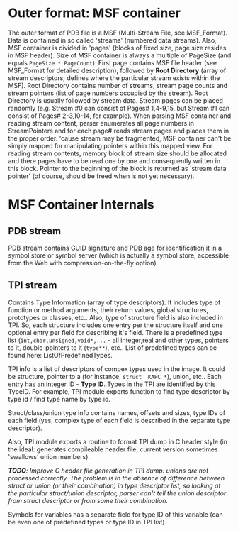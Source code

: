 # Outer format: MSF container #

The outer format of PDB file is a MSF (Multi-Stream File, see MSF\_Format).
Data is contained in so called 'streams' (numbered data streams).
Also, MSF container is divided in 'pages' (blocks of fixed size, page size resides in MSF header). Size of MSF container is always a multiple of PageSize (and equals `PageSize * PageCount`).
First page contains MSF file header (see MSF\_Format for detailed description), followed by **Root Directory** (array of stream descriptors; defines where the particular stream exists within the MSF). Root Directory contains number of streams, stream page counts and stream pointers (list of page numbers occupied by the stream).
Root Directory is usually followed by stream data. Stream pages can be placed randomly (e.g. Stream #0 can consist of Pages# 1,4-9,15, but Stream #1 can consist of Pages# 2-3,10-14, for example).
When parsing MSF container and reading stream content, parser enumerates all page numbers in StreamPointers and for each page# reads stream pages and places them in the proper order.
'cause stream may be fragmented, MSF container can't be simply mapped for manipulating pointers within this mapped view.
For reading stream contents, memory block of stream size should be allocated and there pages have to be read one by one and consequently written in this block.
Pointer to the beginning of the block is returned as 'stream data pointer' (of course, should be freed when is not yet necessary).

# MSF Container Internals #

## PDB stream ##
PDB stream contains GUID signature and PDB age for identification it in a symbol store or symbol server (which is actually a symbol store, accessible from the Web with compression-on-the-fly option).

## TPI stream ##
Contains Type Information (array of type descriptors). It includes type of function or method arguments, their return values, global structures, prototypes or classes, etc..
Also, type of structure field is also included in TPI. So, each structure includes one entry per the structure itself and one optional entry per field for describing it's field.
There is a predefined type list (`int,char,unsigned,void*,...` - all integer,real and other types, pointers to it, double-pointers to it (`type**`), etc..
List of predefined types can be found here: ListOfPredefinedTypes.

TPI info is a list of descriptors of compex types used in the image. It could be structure, pointer to a (for instance, `struct _KAPC *`), union, etc..
Each entry has an integer ID - **Type ID**. Types in the TPI are identified by this TypeID.
For example, TPI module exports function to find type descriptor by type id / find type name by type id.

Struct/class/union type info contains names, offsets and sizes, type IDs of each field (yes, complex type of each field is described in the separate type descriptor).

Also, TPI module exports a routine to format TPI dump in C header style (in the ideal: generates compileable header file; current version sometimes 'swallows' union members).

_**TODO**: Improve C header file generation in TPI dump: unions are not processed correctly.
The problem is in the absence of difference between struct or union (or their combination) in type descriptor list, so looking at the particular struct/union descriptor, parser can't tell the union descriptor from struct descriptor or from some their combination._

Symbols for variables has a separate field for type ID of this variable (can be even one of predefined types or type ID in TPI list).